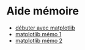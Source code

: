 # Aide mémoire
- [débuter avec matplotlib](https://matplotlib.org/cheatsheets/_images/handout-beginner.png)
- [matplotlib mémo 1](https://matplotlib.org/cheatsheets/_images/cheatsheets-1.png)
- [matplotlib mémo 2](https://matplotlib.org/cheatsheets/_images/cheatsheets-2.png)